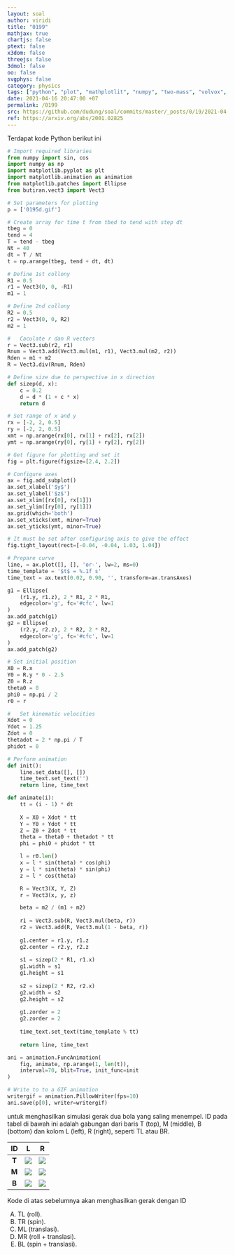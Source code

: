 ```yaml
---
layout: soal
author: viridi
title: "0199"
mathjax: true
chartjs: false
ptext: false
x3dom: false
threejs: false
3dmol: false
oo: false
svgphys: false
category: physics
tags: ["python", "plot", "mathplotlit", "numpy", "two-mass", "volvox", "ellipse", "fi3201", "2020-2"]
date: 2021-04-16 20:47:00 +07
permalink: /0199
src: https://github.com/dudung/soal/commits/master/_posts/0/19/2021-04-16-plot-two-mass-system-3.md
ref: https://arxiv.org/abs/2001.02825
---
```

Terdapat kode Python berikut ini

```python
# Import required libraries
from numpy import sin, cos
import numpy as np
import matplotlib.pyplot as plt
import matplotlib.animation as animation
from matplotlib.patches import Ellipse
from butiran.vect3 import Vect3

# Set parameters for plotting
p = ['0195d.gif']

# Create array for time t from tbed to tend with step dt
tbeg = 0
tend = 4
T = tend - tbeg
Nt = 40
dt = T / Nt
t = np.arange(tbeg, tend + dt, dt)

# Define 1st collony
R1 = 0.5
r1 = Vect3(0, 0, -R1)
m1 = 1

# Define 2nd collony
R2 = 0.5
r2 = Vect3(0, 0, R2)
m2 = 1

#	Caculate r dan R vectors
r = Vect3.sub(r2, r1)
Rnum = Vect3.add(Vect3.mul(m1, r1), Vect3.mul(m2, r2))
Rden = m1 + m2
R = Vect3.div(Rnum, Rden)

# Define size due to perspective in x direction
def sizep(d, x):
	c = 0.2
	d = d * (1 + c * x)
	return d

# Set range of x and y
rx = [-2, 2, 0.5]
ry = [-2, 2, 0.5]
xmt = np.arange(rx[0], rx[1] + rx[2], rx[2])
ymt = np.arange(ry[0], ry[1] + ry[2], ry[2])

# Get figure for plotting and set it
fig = plt.figure(figsize=[2.4, 2.2])

# Configure axes
ax = fig.add_subplot()
ax.set_xlabel('$y$')
ax.set_ylabel('$z$')
ax.set_xlim([rx[0], rx[1]])
ax.set_ylim([ry[0], ry[1]])
ax.grid(which='both')
ax.set_xticks(xmt, minor=True)
ax.set_yticks(ymt, minor=True)

# It must be set after configuring axis to give the effect
fig.tight_layout(rect=[-0.04, -0.04, 1.03, 1.04])

# Prepare curve
line, = ax.plot([], [], 'or-', lw=2, ms=0)
time_template = '$t$ = %.1f s'
time_text = ax.text(0.02, 0.90, '', transform=ax.transAxes)

g1 = Ellipse(
	(r1.y, r1.z), 2 * R1, 2 * R1,
	edgecolor='g', fc='#cfc', lw=1
)
ax.add_patch(g1)
g2 = Ellipse(
	(r2.y, r2.z), 2 * R2, 2 * R2,
	edgecolor='g', fc='#cfc', lw=1
)
ax.add_patch(g2)

# Set initial position
X0 = R.x
Y0 = R.y * 0 - 2.5
Z0 = R.z
theta0 = 0
phi0 = np.pi / 2
r0 = r

#	Set kinematic velocities
Xdot = 0
Ydot = 1.25
Zdot = 0
thetadot = 2 * np.pi / T
phidot = 0

# Perform animation
def init():
	line.set_data([], [])
	time_text.set_text('')
	return line, time_text

def animate(i):
	tt = (i - 1) * dt
	
	X = X0 + Xdot * tt
	Y = Y0 + Ydot * tt
	Z = Z0 + Zdot * tt
	theta = theta0 + thetadot * tt
	phi = phi0 + phidot * tt

	l = r0.len()
	x = l * sin(theta) * cos(phi)
	y = l * sin(theta) * sin(phi)
	z = l * cos(theta)

	R = Vect3(X, Y, Z)
	r = Vect3(x, y, z)

	beta = m2 / (m1 + m2)
	
	r1 = Vect3.sub(R, Vect3.mul(beta, r))
	r2 = Vect3.add(R, Vect3.mul(1 - beta, r))
	
	g1.center = r1.y, r1.z
	g2.center = r2.y, r2.z
	
	s1 = sizep(2 * R1, r1.x)
	g1.width = s1
	g1.height = s1
	
	s2 = sizep(2 * R2, r2.x)
	g2.width = s2
	g2.height = s2
	
	g1.zorder = 2
	g2.zorder = 2
	
	time_text.set_text(time_template % tt)
	
	return line, time_text

ani = animation.FuncAnimation(
	fig, animate, np.arange(1, len(t)),
	interval=70, blit=True, init_func=init
)

# Write to to a GIF animation
writergif = animation.PillowWriter(fps=10)
ani.save(p[0], writer=writergif)
```

untuk menghasilkan simulasi gerak dua bola yang saling menempel. ID pada tabel di bawah ini adalah gabungan dari baris T (top), M (middle), B (bottom) dan kolom L (left), R (right), seperti TL atau BR.

 ID | L | R
:-: | :-: | :-:
**T** | ![]({{site.baseurl}}/assets/img/0/19/0195a.gif) | ![]({{site.baseurl}}/assets/img/0/19/0195b.gif)
**M** | ![]({{site.baseurl}}/assets/img/0/19/0195c.gif) | ![]({{site.baseurl}}/assets/img/0/19/0195d.gif)
**B** | ![]({{site.baseurl}}/assets/img/0/19/0195e.gif) | ![]({{site.baseurl}}/assets/img/0/19/0195f.gif)

Kode di atas sebelumnya akan menghasilkan gerak dengan ID

<ol type="A">
<li>TL (roll).
<li>TR (spin).
<li>ML (translasi).
<li>MR (roll + translasi).
<li>BL (spin + translasi).
